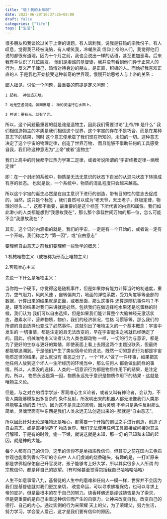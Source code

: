 ```yaml
---
title: "哦！我的上帝啊"
date: 2022-06-28T10:37:26+08:00
draft: false
categories: ["life"]
tags: ["生活"]
---
```


很多朋友和我谈论过关于上帝的话题，有人讽刺我，说我是狂热的宗教份子，有人叹息，觉得我已经被洗脑，有人嘲笑我，冷嘲热讽
信仰上帝的人们，我觉得他们说的都很有道理，因为十个月之前，我也会说出一样的话语，甚至更加恶毒。后来我有幸认识了几位朋友，
他们是虔诚的基督徒，我并没有看到他们异于正常人的行为，反义严于律己，热情对待身边的朋友。是正直，积极的人。而恰好我喜欢正直的人
于是我也开始接受这种新奇的世界观，慢慢开始思考人与上帝的关系：


鄙人拙见，讨论一个问题，最重要的前提是定义问题：

```
1 起初， 神创造天地。

2 地是空虚混沌，渊面黑暗； 神的灵运行在水面上。

3 神说：要有光，就有了光。
```

所以，这个问题最重要的就是谁是造物主，因此我们需要讨论“上帝/神 是什么”
我们相信造物主的本质是我们相信这个世界，这个宇宙的存在不是巧合，而是在某种意志下的结果，同时
这个意志便承载了我们现在所知的，未知的一切。这种意志决定了这个宇宙的物理定律，创造了世界万物，
而且能够不借助任何的工具感受自我，我们称这种意志为“上帝”或者“造物主”

我们上高中的时候都学过热力学第二定律，或者听说所谓的“宇宙终极定律--熵增定律”

即：在一个封闭的系统中，物质是无法无意识的状态下自发的从混沌状态下转换成有序的状态。
也就是说，一个系统中，物质的混乱程度只会越来越高。

所以这个宇宙的诞生必然是在自主意识下进行的创造，带有目的性的意志去促成的，当然，这只是个标签
，我们自然可以成为“老天爷，天王老子，终极定律，物理的尽头....”，这都不重要，最重要的是这个标签
下所代表的内涵和属性。我们如此渺小的人类都能想到“我思故我在”，那么那个承载世间万物的那一位，怎么可能
不会“我思故我在”？

其实，这个词的内涵指的就是，我们的宇宙，一定是有一个开始的，或者说一定有一个开端，我们称之为
“第一因”，或“自由意志”

要理解自由意志之前我们要理解一些哲学的概念：

1.机械唯物主义（或被称为形而上唯物主义）

2.客观唯心主义

先说一下什么是唯物主义：

当你跑一个硬币，你觉得这是随机事件，但是如果你有能力计算当时的初速度，重力，空气阻力，风向风速
，自转偏向力，地面的弹性系数，受力角度等等全部的数据，计算出来的结果就是正面，或者反面，那么这事件
还算是随机事件吗？不是，硬币的结果对我们来讲就是必然，包括我们在做选择吃水果还是吃蛋糕的时候，我们认为
我们可以自由选择，但是如果我们能计算整个大脑神经元激活状态，激素水平，营养物质，物价，我们的经济状况，性格
习惯等等，那么我们的所谓的自由选择也变成了必然事件。这就引出了唯物主义的一个基本概念：宇宙中发生的
一切事情，都是注定的且无法改变的，早在宇宙诞生之初就已经确定了的。因此，机械唯物主义论者认为人类也跟动物
一样，一切的行为与意识，都是为了更好的生存与更好的繁殖，即使表面上看上去跟这两个主题没联系，但最终
都能够追溯到。于是他们产生了类似宿命论的说法，既然一切的意识行为都是宇宙物质定律的结果，那么就没有
善恶之分了，一个“坏人”做了一件坏事，如果把其他任何人放到这个坏人一生所经历的环境当中，那么任何人
都会做出同样的事情。所以，人类没的选择，人类的一切意识行为都是物质作用下的结果，是注定的。所以，
物质永远是第一因，物质永远先于意识是物质作用下的结果 - 这就是唯物主义论。

但是，与之对立的哲学学派- 客观唯心主义论者，或者又叫有神论者，会认为，不管人类能够模拟出多复杂的
条件反射，所发明出来的机器人都无法像我们人类那样能够主动的去 行动，因为这不是真正的灵魂，因为灵魂
不单只是条件反射那么简单，灵魂里面有种东西是我们人类永远无法创造出来的- 那就是“自由意志”。

所以因此针对无论是唯物还是唯心，都需要一个开始的创世之手进行创造，创造了自由意志，或是直接创造了
物质世界。我们无法使用任何工具直接或间接对其进行解释，于是有的时候，偷一下懒，就说这就是未知，那一切
的已知和未知的起因，就是神的大能。

每个人都有自己的信仰，这里的信仰不是单指宗教信仰。但其实之前在国内去寺庙参观也能看到香火不断的寺庙中
人人们虔诚的烧香磕头，有趣的是，一打听原来都是求佛祖保佑自己升官发财，孩子能够考上好大学，所以其实很多人人所谓
的宗教信仰，都是拜自己的欲望。（有时候甚至觉得包括我自己哈哈哈哈哈）

人生不如意事常八九，基督徒的人生中的磨难和任何人一模一样，世界并不会因为我们是基督徒就对我们更加亲切，
改变命运，可以寻求佛祖保佑，也可以寻求上帝的庇护，但是最根本的在于自己的努力。烧香拜佛还是虔诚祷告是为了索求，
但是更重要的是自己由着这种信仰而产生的自驱力，让神来改变自我，改变自己的德行、自己的内心。通过实例的行为来荣耀
天上的父，为了荣耀父，努力生活，努力学习。学会爱人爱己，这才是我们要有信仰的原因。




